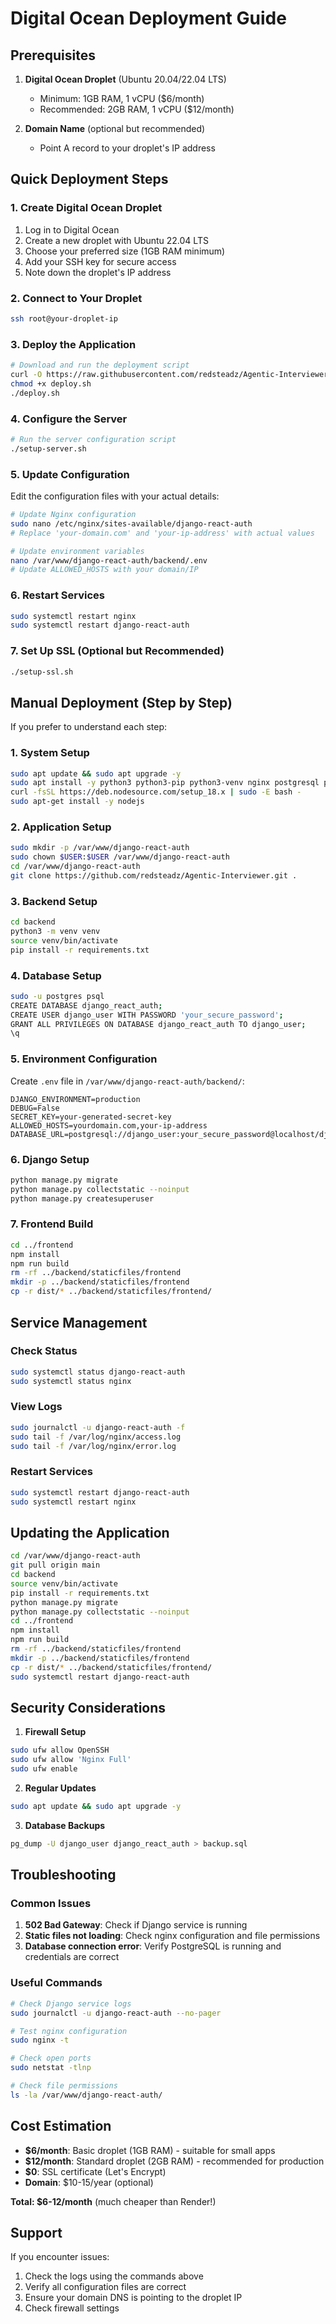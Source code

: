 # Digital Ocean Deployment Guide

## Prerequisites

1. **Digital Ocean Droplet** (Ubuntu 20.04/22.04 LTS)
   - Minimum: 1GB RAM, 1 vCPU ($6/month)
   - Recommended: 2GB RAM, 1 vCPU ($12/month)

2. **Domain Name** (optional but recommended)
   - Point A record to your droplet's IP address

## Quick Deployment Steps

### 1. Create Digital Ocean Droplet

1. Log in to Digital Ocean
2. Create a new droplet with Ubuntu 22.04 LTS
3. Choose your preferred size (1GB RAM minimum)
4. Add your SSH key for secure access
5. Note down the droplet's IP address

### 2. Connect to Your Droplet

```bash
ssh root@your-droplet-ip
```

### 3. Deploy the Application

```bash
# Download and run the deployment script
curl -O https://raw.githubusercontent.com/redsteadz/Agentic-Interviewer/main/deploy.sh
chmod +x deploy.sh
./deploy.sh
```

### 4. Configure the Server

```bash
# Run the server configuration script
./setup-server.sh
```

### 5. Update Configuration

Edit the configuration files with your actual details:

```bash
# Update Nginx configuration
sudo nano /etc/nginx/sites-available/django-react-auth
# Replace 'your-domain.com' and 'your-ip-address' with actual values

# Update environment variables
nano /var/www/django-react-auth/backend/.env
# Update ALLOWED_HOSTS with your domain/IP
```

### 6. Restart Services

```bash
sudo systemctl restart nginx
sudo systemctl restart django-react-auth
```

### 7. Set Up SSL (Optional but Recommended)

```bash
./setup-ssl.sh
```

## Manual Deployment (Step by Step)

If you prefer to understand each step:

### 1. System Setup

```bash
sudo apt update && sudo apt upgrade -y
sudo apt install -y python3 python3-pip python3-venv nginx postgresql postgresql-contrib git curl
curl -fsSL https://deb.nodesource.com/setup_18.x | sudo -E bash -
sudo apt-get install -y nodejs
```

### 2. Application Setup

```bash
sudo mkdir -p /var/www/django-react-auth
sudo chown $USER:$USER /var/www/django-react-auth
cd /var/www/django-react-auth
git clone https://github.com/redsteadz/Agentic-Interviewer.git .
```

### 3. Backend Setup

```bash
cd backend
python3 -m venv venv
source venv/bin/activate
pip install -r requirements.txt
```

### 4. Database Setup

```bash
sudo -u postgres psql
CREATE DATABASE django_react_auth;
CREATE USER django_user WITH PASSWORD 'your_secure_password';
GRANT ALL PRIVILEGES ON DATABASE django_react_auth TO django_user;
\q
```

### 5. Environment Configuration

Create `.env` file in `/var/www/django-react-auth/backend/`:

```env
DJANGO_ENVIRONMENT=production
DEBUG=False
SECRET_KEY=your-generated-secret-key
ALLOWED_HOSTS=yourdomain.com,your-ip-address
DATABASE_URL=postgresql://django_user:your_secure_password@localhost/django_react_auth
```

### 6. Django Setup

```bash
python manage.py migrate
python manage.py collectstatic --noinput
python manage.py createsuperuser
```

### 7. Frontend Build

```bash
cd ../frontend
npm install
npm run build
rm -rf ../backend/staticfiles/frontend
mkdir -p ../backend/staticfiles/frontend
cp -r dist/* ../backend/staticfiles/frontend/
```

## Service Management

### Check Status
```bash
sudo systemctl status django-react-auth
sudo systemctl status nginx
```

### View Logs
```bash
sudo journalctl -u django-react-auth -f
sudo tail -f /var/log/nginx/access.log
sudo tail -f /var/log/nginx/error.log
```

### Restart Services
```bash
sudo systemctl restart django-react-auth
sudo systemctl restart nginx
```

## Updating the Application

```bash
cd /var/www/django-react-auth
git pull origin main
cd backend
source venv/bin/activate
pip install -r requirements.txt
python manage.py migrate
python manage.py collectstatic --noinput
cd ../frontend
npm install
npm run build
rm -rf ../backend/staticfiles/frontend
mkdir -p ../backend/staticfiles/frontend
cp -r dist/* ../backend/staticfiles/frontend/
sudo systemctl restart django-react-auth
```

## Security Considerations

1. **Firewall Setup**
```bash
sudo ufw allow OpenSSH
sudo ufw allow 'Nginx Full'
sudo ufw enable
```

2. **Regular Updates**
```bash
sudo apt update && sudo apt upgrade -y
```

3. **Database Backups**
```bash
pg_dump -U django_user django_react_auth > backup.sql
```

## Troubleshooting

### Common Issues

1. **502 Bad Gateway**: Check if Django service is running
2. **Static files not loading**: Check nginx configuration and file permissions
3. **Database connection error**: Verify PostgreSQL is running and credentials are correct

### Useful Commands

```bash
# Check Django service logs
sudo journalctl -u django-react-auth --no-pager

# Test nginx configuration
sudo nginx -t

# Check open ports
sudo netstat -tlnp

# Check file permissions
ls -la /var/www/django-react-auth/
```

## Cost Estimation

- **$6/month**: Basic droplet (1GB RAM) - suitable for small apps
- **$12/month**: Standard droplet (2GB RAM) - recommended for production
- **$0**: SSL certificate (Let's Encrypt)
- **Domain**: $10-15/year (optional)

**Total: $6-12/month** (much cheaper than Render!)

## Support

If you encounter issues:
1. Check the logs using the commands above
2. Verify all configuration files are correct
3. Ensure your domain DNS is pointing to the droplet IP
4. Check firewall settings
